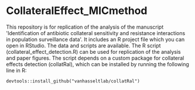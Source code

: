 # CollateralEffect_MICmethod

This repository is for replication of the analysis of the manuscript 'Identification of antibiotic collateral sensitivity and resistance interactions in population surveillance data'. It includes an R project file which you can open in RStudio. The data and scripts are available. The R script (collateral_effect_detection.R) can be used for replication of the analysis and paper figures. The script depends on a custom package for collateral effects detection (collatRal), which can be installed by running the following line in R:

`devtools::install_github("vanhasseltlab/collatRal")`
